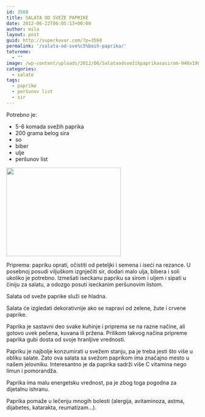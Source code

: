 ```yaml
---
id: 3568
title: SALATA OD SVEŽE PAPRIKE
date: 2012-06-22T06:05:13+00:00
author: mila
layout: post
guid: http://superkuvar.com/?p=3568
permalink: '/salata-od-sve%c5%beih-paprika/'
totvreme:
  - ""
image: /wp-content/uploads/2012/06/Salataodsvežihpaprikasasirom-940x198.jpg
categories:
  - salate
tags:
  - paprike
  - peršunov list
  - sir
---
```

Potrebno je:

  * 5-6 komada svežih paprika
  * 200 grama belog sira
  * so
  * biber
  * ulje
  * peršunov list

<img class="alignnone size-medium wp-image-3569" title="Salataodsvežihpaprikasasirom" src="/wp-content/uploads/2012/06/Salataodsve%C5%BEihpaprikasasirom-e1340269454692-300x232.jpg" alt="" width="300" height="232" /> 

Priprema: papriku oprati, očistiti od peteljki i semena i iseći na rezance. U posebnoj posudi viljuškom izgnječiti sir, dodari malo ulja, bibera i soli ukoliko je potrebno. Izmešati iseckanu papriku sa sirom i uljem i sipati u činiju za salatu, a odozgo posuti iseckanim peršunovim listom.

Salata od sveže paprike služi se hladna.

Salata će izgledati dekorativnije ako se napravi od zelene, žute i crvene paprike.

Paprika je sastavni deo svake kuhinje i priprema se na razne načine, ali gotovo uvek pečena, kuvana ili pržena. Prilikom takvog načina pripreme paprika gubi dosta od svoje hranljive vrednosti.

Papriku je najbolje konzumirati u svežem stanju, pa je treba jesti što više u obliku salate. Zato ova salata sa svežom paprikom ima značajno mesto u našem jelovniku. Interesantno je da paprika sadrži više C vitamina nego limun i pomorandža.

Paprika ima malu energetsku vrednost, pa je zbog toga pogodna za dijetalnu ishranu.

Paprika pomaže u lečenju mnogih bolesti (alergija, avitaminoza, astma, dijabetes, katarakta, reumatizam&#8230;).

&nbsp;